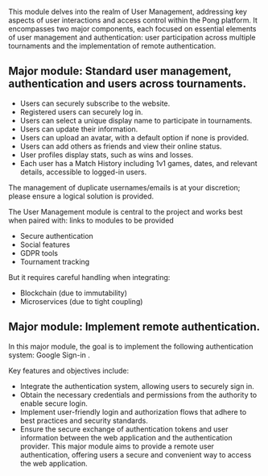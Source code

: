 This module delves into the realm of User Management, addressing key aspects of
user interactions and access control within the Pong platform. It encompasses two major
components, each focused on essential elements of user management and authentication: user participation across multiple tournaments and the implementation of remote
authentication.


## Major module: Standard user management, authentication and users across tournaments.
- Users can securely subscribe to the website.
- Registered users can securely log in.
- Users can select a unique display name to participate in tournaments.
- Users can update their information.
- Users can upload an avatar, with a default option if none is provided.
- Users can add others as friends and view their online status.
- User profiles display stats, such as wins and losses.
- Each user has a Match History including 1v1 games, dates, and relevant
details, accessible to logged-in users.

The management of duplicate usernames/emails is at your discretion;
please ensure a logical solution is provided.

The User Management module is central to the project and works best when paired with: links to modules to be provided
- Secure authentication
- Social features
- GDPR tools
- Tournament tracking

But it requires careful handling when integrating:
- Blockchain (due to immutability)
- Microservices (due to tight coupling)


## Major module: Implement remote authentication.
In this major module, the goal is to implement the following authentication system:
Google Sign-in .

Key features and objectives include:
- Integrate the authentication system, allowing users to securely sign in.
- Obtain the necessary credentials and permissions from the authority to enable
secure login.
- Implement user-friendly login and authorization flows that adhere to best practices and security standards.
- Ensure the secure exchange of authentication tokens and user information
between the web application and the authentication provider.
This major module aims to provide a remote user authentication, offering users a
secure and convenient way to access the web application.
